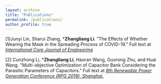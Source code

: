 ```yaml
---
layout: archive
title: "Publications"
permalink: /publications/
author_profile: true
---
```


[1]Junyi Lin, Sharui Zhang, ***Zhangliang Li**. "The Effects of Whether Wearing the Mask in the Spreading Process of COVID-19." Full text at <i>[International Core Journal of Engineering](https://dx.doi.org/10.6919/ICJE.202012_6(12).0025)</i>

[2] Cunzhong Li, ***Zhangliang Li**, Haoran Wang, Guorong Zhu, and Huai Wang. "Multi-objective Optimization of Capacitor Bank Considering the Parasitic Parameters of Capacitors." Full text at <i>[ 8th Renewable Power Generation Conference (RPG 2019), Shanghai.](https://digital-library.theiet.org/content/conferences/10.1049/cp.2019.0677)</i>
